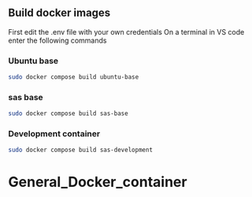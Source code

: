 ## Build docker images
First edit the .env file with your own credentials
On a terminal in VS code enter the following commands

### Ubuntu base

```bash
sudo docker compose build ubuntu-base
```

### sas base

```bash
sudo docker compose build sas-base
```

### Development container

```bash
sudo docker compose build sas-development
```
# General_Docker_container
